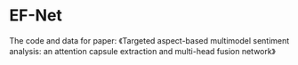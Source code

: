 # EF-Net
The code and data for paper: 《Targeted aspect-based multimodel sentiment analysis: an attention capsule extraction and multi-head fusion network》

